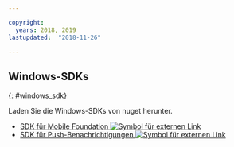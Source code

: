 ```yaml
---

copyright:
  years: 2018, 2019
lastupdated:  "2018-11-26"

---
```


##	Windows-SDKs
{: #windows_sdk}

Laden Sie die Windows-SDKs von nuget herunter.

* [SDK für Mobile Foundation ![Symbol für externen Link](../../icons/launch-glyph.svg "Symbol für externen Link")](https://www.nuget.org/packages/IBM.MobileFirstPlatformFoundation/)
* [SDK für Push-Benachrichtigungen ![Symbol für externen Link](../../icons/launch-glyph.svg "Symbol für externen Link")](https://www.nuget.org/packages/IBM.MobileFirstPlatformFoundationPush/)


